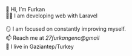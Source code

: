 👋 Hi, I’m Furkan  <br/>
🧑‍💻 I am developing web with Laravel </br>	
🪞 I am focused on constantly improving myself.  <br/>
📫 Reach me at *27furkangenc@gmail*  <br/>
🌆 I live in Gaziantep/Turkey  <br/>


